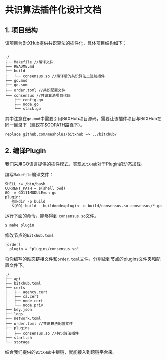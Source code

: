 # 共识算法插件化设计文档

## 1. 项目结构

该项目为BitXHub提供共识算法的插件化，具体项目结构如下：

```none

./
├── Makefile //编译文件
├── README.md
├── build
│   └── consensus.so //编译后的共识算法二进制插件
├── go.mod
├── go.sum
├── order.toml //共识配置文件
└── consensus //共识算法项目代码
    ├── config.go
    ├── node.go
    └── stack.go
```

其中注意在`go.mod`中需要引用BitXHub项目源码，需要让该插件项目与BitXHub在同一目录下（建议在$GOPATH路径下）。

```none
replace github.com/meshplus/bitxhub => ../bitxhub/
```

## 2. 编译Plugin

我们采用GO语言提供的插件模式，实现`BitXHub`对于Plugin的动态加载。

编写`Makefile`编译文件：

```shell
SHELL := /bin/bash
CURRENT_PATH = $(shell pwd)
GO  = GO111MODULE=on go
plugin:
   @mkdir -p build
   $(GO) build --buildmode=plugin -o build/consensus.so consensus/*.go
```

运行下面的命令，能够得到 `consensus.so`文件。

```shell
$ make plugin
```

修改节点的`bitxhub.toml`

```none
[order]
  plugin = "plugins/consensus.so"
```

将你编写的动态链接文件和`order.toml`文件，分别放到节点的plugins文件夹和配置文件下。

```none
./
├── api
├── bitxhub.toml
├── certs 
│   ├── agency.cert
│   ├── ca.cert
│   ├── node.cert
│   └── node.priv
├── key.json 
├── logs
├── network.toml
├── order.toml //共识算法配置文件
├── plugins
│   ├── consensus.so //共识算法插件
├── start.sh
└── storage
```

结合我们提供的`BitXHub`中继链，就能接入到跨链平台来。